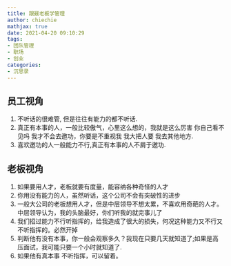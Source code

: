 ```yaml
---
title: 跟聂老板学管理
author: chiechie
mathjax: true
date: 2021-04-20 09:10:29
tags:
- 团队管理
- 职场
- 创业
categories:
- 沉思录
---
```


## 员工视角

1. 不听话的很难管, 但是往往有能力的都不听话.
2. 真正有本事的人，一般比较傲气，心里这么想的，我就是这么厉害 你自己看不见吗 我才不会去邀功，你要是不重视我 我大把人要 我去其他地方.
3. 喜欢邀功的人一般能力不行,真正有本事的人不屑于邀功.


## 老板视角

1. 如果要用人才，老板就要有度量，能容纳各种奇怪的人才
2. 你用没有能力的人，虽然听话，这个公司不会有突破性的进步
3. 一般大公司的老板想用人才，但是中层领导不想太累，不喜欢用奇葩的人才。中层领导认为，我的头脑最好，你们听我的就完事儿了
5. 我们招过能力不行听指挥的，给我造成了很大的损失，何况这种能力又不行又不听指挥的。必然开掉
6. 判断他有没有本事，你一般会观察多久？我现在只要几天就知道了;如果是高压面试，我可能只要一个小时就知道了.
7. 如果他有真本事 不听指挥，可以留着。

